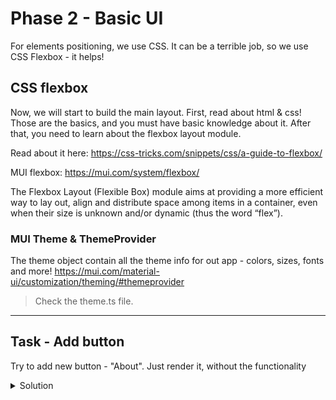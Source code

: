 # Phase 2 - Basic UI

For elements positioning, we use CSS. It can be a terrible job, so we use CSS Flexbox - it helps!

## CSS flexbox

Now, we will start to build the main layout.
First, read about html & css! Those are the basics, and you must have basic knowledge about it.
After that, you need to learn about the flexbox layout module.

Read about it here: https://css-tricks.com/snippets/css/a-guide-to-flexbox/

MUI flexbox: https://mui.com/system/flexbox/

The Flexbox Layout (Flexible Box) module aims at providing a more efficient way to lay out, align and distribute space among items in a container, even when their size is unknown and/or dynamic (thus the word “flex”).

### MUI Theme & ThemeProvider

The theme object contain all the theme info for out app - colors, sizes, fonts and more!
https://mui.com/material-ui/customization/theming/#themeprovider

> Check the theme.ts file.

---

## Task - Add button

Try to add new button - "About". Just render it, without the functionality

<details>
  <summary>Solution</summary>
  Add the following in `Header.tsx`

```tsx
import { Typography, Box, Button } from "@mui/material";
import React from "react";

export const Header = () => {
  return (
    <Box
      sx={{
        display: "flex",
        justifyContent: "space-between",
        marginBottom: "20px",
      }}
    >
      <Typography variant="h3">CareSync 🤙</Typography>
      <Box sx={{ display: "flex" }}>
        <Button size="large">
          <Typography variant="h5"> שאלות ותשובות </Typography>
        </Button>
        <Button size="large">
          <Typography variant="h5"> אודות </Typography>
        </Button>
        <Button size="large">
          <Typography variant="h5"> עמוד ראשי </Typography>
        </Button>
      </Box>
    </Box>
  );
};
```

</details>
